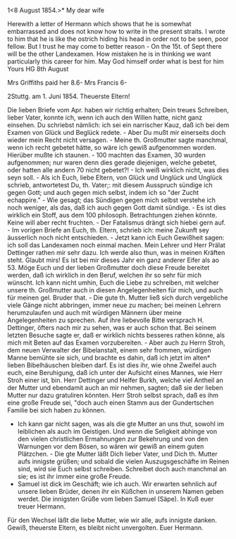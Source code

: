  1<8 August 1854.>*
My dear wife

Herewith a letter of Hermann which shows that he is somewhat embarrassed and does not know how to write in the present straits. I wrote to him that he is like the ostrich hiding his head in order not to be seen, poor fellow. But I trust he may come to better reason - On the 15t. of Sept there will be the other Landexamen. How mistaken he is in thinking we want particularly this career for him. May God himself order what is best for him  Yours HG
8th August

Mrs Griffiths paid her 8.6- Mrs Francis 6-



 2Stuttg. am 1. Juni 1854.
Theuerste Eltern!

Die lieben Briefe vom Apr. haben wir richtig erhalten; Dein treues Schreiben, lieber Vater, konnte ich, wenn ich auch den Willen hatte, nicht ganz einsehen. Du schriebst nämlich: ich sei ein narrischer Kauz, daß ich bei dem Examen von Glück und Beglück redete. - Aber Du mußt mir einerseits doch wieder mein Recht nicht versagen. - Meine th. Großmutter sagte manchmal, wenn ich recht gebetet hätte, so wäre ich gewiß aufgenommen worden. Hierüber mußte ich staunen. - 100 machten das Examen, 30 wurden aufgenommen; nur waren denn dies gerade diejenigen, welche gebetet, oder hatten alle andern 70 nicht gebetet?! - Ich weiß wirklich nicht, was dies seyn soll. - Als ich Euch, liebe Eltern, von Glück und Unglück und Unglück schrieb, antwortetest Du, th. Vater;: mit diesem Ausspruch sündige ich gegen Gott; und auch gegen mich selbst, indem ich so "der Zucht echappire." - Wie gesagt; das Sündigen gegen mich selbst verstehe ich noch weniger, als das, daß ich auch gegen Gott damit sündige. - Es ist dies wirklich ein Stoff, aus dem 100 philosoph. Betrachtungen ziehen könnte. Keine will aber recht fruchten. - Der Fatalismus drängt sich hiebei gern auf. - Im vorigen Briefe an Euch, th. Eltern, schrieb ich: meine Zukunft sey äusserlich noch nicht entschieden. - Jetzt kann ich Euch Gewißheit sagen: ich soll das Landexamen noch einmal machen. Mein Lehrer und Herr Prälat Dettinger rathen mir sehr dazu. Ich werde also thun, was in meinen Kräften steht. Glaubt mirs! Es ist bei mir dieses Jahr ein ganz anderer Eifer als ao 53. Möge Euch und der lieben Großmutter doch diese Freude bereitet werden, daß ich wirklich in den Beruf, welchen ihr so sehr für mich wünscht. Ich kann nicht umhin, Euch die Liebe zu schreiben, mit welcher unsere th. Großmutter auch in diesen Angelegenheiten für mich, und auch für meinen gel. Bruder that. - Die gute th. Mutter ließ sich durch vergebliche viele Gänge nicht abbringen, immer neue zu machen; bei meinen Lehrern herumzulaufen und auch mit würdigen Männern über meine Angelegenheiten zu sprechen. Auf ihre liebevolle Bitte versprach H. Dettinger, öfters nach mir zu sehen, was er auch schon that. Bei seinem letzten Besuche sagte er, daß er wirklich nichts besseres rathen könne, als mich mit Beten auf das Examen vorzubereiten. - Aber auch zu Herrn Stroh, dem neuen Verwalter der Bibelanstalt, einem sehr frommen, würdigen Manne bemühte sie sich, und brachte es dahin, daß ich jetzt im alten* lieben Bibelhäuschen bleiben darf. Es ist dies ihr, wie ohne Zweifel auch euch, eine Beruhigung, daß ich unter der Aufsicht eines Mannes, wie Herr Stroh einer ist, bin. Herr Dettinger und Helfer Burkh, welche viel Antheil an der Mutter und ebendamit auch an mir nehmen, sagten; daß sie der lieben Mutter nur dazu gratuliren könnten. Herr Stroh selbst sprach, daß es ihm eine große Freude sei, "doch auch einen Stamm aus der Gundertschen Familie bei sich haben zu können.

- Ich kann gar nicht sagen, was als die gte Mutter an uns thut, sowohl im leiblichen als auch im Geistigen. Und wenn die Seligkeit abhinge von den vielen christlichen Ermahnungen zur Bekehrung und von den Warnungen vor dem Bösen, so wären wir gewiß an einem guten Plätzchen. - Die gte Mutter läßt Dich lieber Vater, und Dich th. Mutter aufs innigste grüßen; und sobald die vielen Auszugsgeschäfte im Reinen sind, wird sie Euch selbst schreiben. Schreibet doch auch manchmal an sie; es ist ihr immer eine große Freude. 
- Samuel ist dick im Geschäft; wie ich auch. Wir erwarten sehnlich auf unsere lieben Brüder, denen ihr ein Küßchen in unserem Namen geben werdet. Die innigsten Grüße vom lieben Samuel (Säpe).
 In Kuß euer treuer Hermann.

Für den Wechsel läßt die liebe Mutter, wie wir alle, aufs innigste danken. Gewiß, theuerste Eltern, es bleibt nicht unvergolten.
 Euer Hermann.

